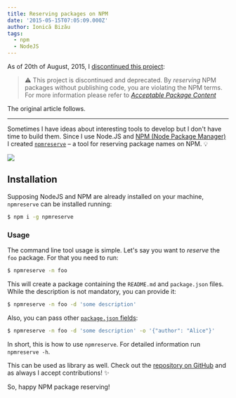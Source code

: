```yaml
---
title: Reserving packages on NPM
date: '2015-05-15T07:05:09.000Z'
author: Ionică Bizău
tags:
  - npm
  - NodeJS
---
```

As of 20th of August, 2015, I [discontinued this project](https://github.com/IonicaBizau/npmreserve#warning-stop-look-and-listen-construction):

> :warning: This project is discontinued and deprecated. By *reserving* NPM packages
> without publishing code, you are violating the NPM terms. For more information
> please refer to [*Acceptable Package Content*](https://docs.npmjs.com/policies/conduct#acceptable-package-content)

The original article follows.

----

Sometimes I have ideas about interesting tools to develop but I don't have time to build them. Since I use Node.JS and [NPM (Node Package Manager)](https://www.npmjs.com/) I created [`npmreserve`](https://github.com/IonicaBizau/npmreserve) – a tool for reserving package names on NPM. :bulb:

![](https://i.imgur.com/67mKyws.png)

## Installation

Supposing NodeJS and NPM are already installed on your machine, `npmreserve` can be installed running:

```sh
$ npm i -g npmreserve
```

### Usage
The command line tool usage is simple. Let's say you want to *reserve* the `foo` package. For that you need to run:

```sh
$ npmreserve -n foo
```

This will create a package containing the `README.md` and `package.json` files. While the description is not mandatory, you can provide it:

```sh
$ npmreserve -n foo -d 'some description'
```

Also, you can pass other [`package.json` fields](https://docs.npmjs.com/files/package.json):

```sh
$ npmreserve -n foo -d 'some description' -o '{"author": "Alice"}'
```

In short, this is how to use `npmreserve`. For detailed information run `npmreserve -h`.

This can be used as library as well. Check out the [repository on GitHub](https://github.com/IonicaBizau/npmreserve) and as always I accept contributions! :sparkles:

So, happy NPM package reserving!
